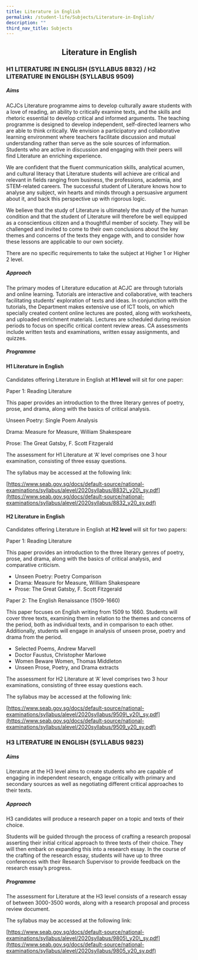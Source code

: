 ```yaml
---
title: Literature in English
permalink: /student-life/Subjects/Literature-in-English/
description: ""
third_nav_title: Subjects
---
```

## <center> Literature in English </center>

### H1 LITERATURE IN ENGLISH (SYLLABUS 8832) / H2 LITERATURE IN ENGLISH (SYLLABUS 9509)

##### Aims

  

ACJCs Literature programme aims to develop culturally aware students with a love of reading, an ability to critically examine texts, and the skills and rhetoric essential to develop critical and informed arguments. The teaching programme is designed to develop independent, self-directed learners who are able to think critically. We envision a participatory and collaborative learning environment where teachers facilitate discussion and mutual understanding rather than serve as the sole sources of information. Students who are active in discussion and engaging with their peers will find Literature an enriching experience.

  

We are confident that the fluent communication skills, analytical acumen, and cultural literacy that Literature students will achieve are critical and relevant in fields ranging from business, the professions, academia, and STEM-related careers. The successful student of Literature knows how to analyse any subject, win hearts and minds through a persuasive argument about it, and back this perspective up with rigorous logic.

  

We believe that the study of Literature is ultimately the study of the human condition and that the student of Literature will therefore be well equipped as a conscientious citizen and a thoughtful member of society. They will be challenged and invited to come to their own conclusions about the key themes and concerns of the texts they engage with, and to consider how these lessons are applicable to our own society.

  

There are no specific requirements to take the subject at Higher 1 or Higher 2 level.

  

##### Approach

  

The primary modes of Literature education at ACJC are through tutorials and online learning. Tutorials are interactive and collaborative, with teachers facilitating students’ exploration of texts and ideas. In conjunction with the tutorials, the Department makes extensive use of ICT tools, on which specially created content online lectures are posted, along with worksheets, and uploaded enrichment materials. Lectures are scheduled during revision periods to focus on specific critical content review areas. CA assessments include written tests and examinations, written essay assignments, and quizzes.

  

##### Programme

  

#### H1 Literature in English

Candidates offering Literature in English at **H1 level** will sit for one paper:  

  

Paper 1: Reading Literature

This paper provides an introduction to the three literary genres of poetry, prose, and drama, along with the basics of critical analysis.

Unseen Poetry: Single Poem Analysis

Drama: Measure for Measure, William Shakespeare

Prose: The Great Gatsby, F. Scott Fitzgerald

  

The assessment for H1 Literature at ‘A’ level comprises one 3 hour examination, consisting of three essay questions.

  

The syllabus may be accessed at the following link:

[https://www.seab.gov.sg/docs/default-source/national-examinations/syllabus/alevel/2020syllabus/8832\_y20\_sy.pdf](https://www.seab.gov.sg/docs/default-source/national-examinations/syllabus/alevel/2020syllabus/8832_y20_sy.pdf)

  

#### H2 Literature in English

Candidates offering Literature in English at **H2 level** will sit for two papers:  

  

Paper 1: Reading Literature

This paper provides an introduction to the three literary genres of poetry, prose, and drama, along with the basics of critical analysis, and comparative criticism.

*   Unseen Poetry: Poetry Comparison
*   Drama: Measure for Measure, William Shakespeare
*   Prose: The Great Gatsby, F. Scott Fitzgerald

  

Paper 2: The English Renaissance (1509-1660)

This paper focuses on English writing from 1509 to 1660. Students will cover three texts, examining them in relation to the themes and concerns of the period, both as individual texts, and in comparison to each other. Additionally, students will engage in analysis of unseen prose, poetry and drama from the period.

*   Selected Poems, Andrew Marvell
*   Doctor Faustus, Christopher Marlowe
*   Women Beware Women, Thomas Middleton
*   Unseen Prose, Poetry, and Drama extracts

  

The assessment for H2 Literature at ‘A’ level comprises two 3 hour examinations, consisting of three essay questions each.

The syllabus may be accessed at the following link:

[https://www.seab.gov.sg/docs/default-source/national-examinations/syllabus/alevel/2020syllabus/9509\_y20\_sy.pdf](https://www.seab.gov.sg/docs/default-source/national-examinations/syllabus/alevel/2020syllabus/9509_y20_sy.pdf)

### H3 LITERATURE IN ENGLISH (SYLLABUS 9823)


  

##### Aims

  

Literature at the H3 level aims to create students who are capable of engaging in independent research, engage critically with primary and secondary sources as well as negotiating different critical approaches to their texts.

  

##### Approach

  

H3 candidates will produce a research paper on a topic and texts of their choice.

  

Students will be guided through the process of crafting a research proposal asserting their initial critical approach to three texts of their choice. They will then embark on expanding this into a research essay. In the course of the crafting of the research essay, students will have up to three conferences with their Research Supervisor to provide feedback on the research essay’s progress.

  

##### Programme

  

The assessment for Literature at the H3 level consists of a research essay of between 3000-3500 words, along with a research proposal and process review document.

  

The syllabus may be accessed at the following link:

[https://www.seab.gov.sg/docs/default-source/national-examinations/syllabus/alevel/2020syllabus/9805\_y20\_sy.pdf](https://www.seab.gov.sg/docs/default-source/national-examinations/syllabus/alevel/2020syllabus/9805_y20_sy.pdf)

